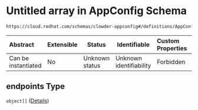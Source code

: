 # Untitled array in AppConfig Schema

```txt
https://cloud.redhat.com/schemas/clowder-appconfig#/definitions/AppConfig/properties/endpoints
```




| Abstract            | Extensible | Status         | Identifiable            | Custom Properties | Additional Properties | Access Restrictions | Defined In                                                    |
| :------------------ | ---------- | -------------- | ----------------------- | :---------------- | --------------------- | ------------------- | ------------------------------------------------------------- |
| Can be instantiated | No         | Unknown status | Unknown identifiability | Forbidden         | Allowed               | none                | [schema.json\*](../../out/schema.json "open original schema") |

## endpoints Type

`object[]` ([Details](schema-definitions-dependencyendpoint.md))
